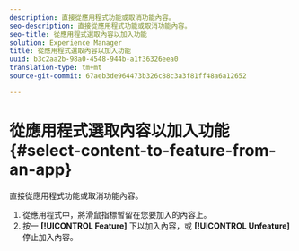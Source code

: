 ```yaml
---
description: 直接從應用程式功能或取消功能內容。
seo-description: 直接從應用程式功能或取消功能內容。
seo-title: 從應用程式選取內容以加入功能
solution: Experience Manager
title: 從應用程式選取內容以加入功能
uuid: b3c2aa2b-98a0-4548-944b-a1f36326eea0
translation-type: tm+mt
source-git-commit: 67aeb3de964473b326c88c3a3f81ff48a6a12652

---
```



# 從應用程式選取內容以加入功能{#select-content-to-feature-from-an-app}

直接從應用程式功能或取消功能內容。

1. 從應用程式中，將滑鼠指標暫留在您要加入的內容上。
1. 按一 **[!UICONTROL Feature]** 下以加入內容，或 **[!UICONTROL Unfeature]** 停止加入內容。
